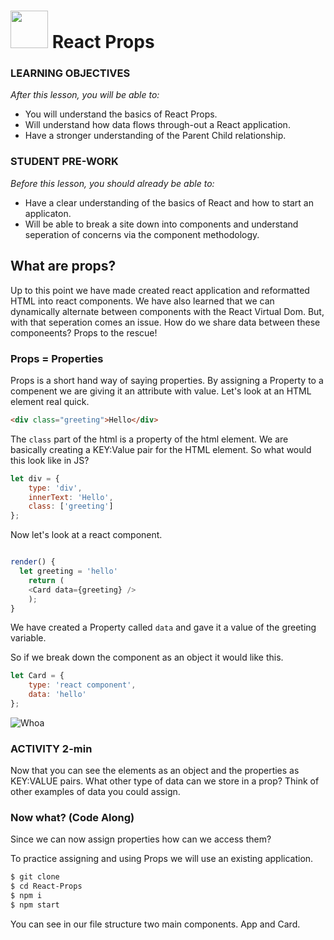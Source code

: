 # <img src="https://cloud.githubusercontent.com/assets/7833470/10899314/63829980-8188-11e5-8cdd-4ded5bcb6e36.png" height="60"> **React** Props

### LEARNING OBJECTIVES

_After this lesson, you will be able to:_

- You will understand the basics of React Props.
- Will understand how data flows through-out a React application.
- Have a stronger understanding of the Parent Child relationship.

### STUDENT PRE-WORK

_Before this lesson, you should already be able to:_

- Have a clear understanding of the basics of React and how to start an applicaton.
- Will be able to break a site down into components and understand seperation of concerns via the component methodology.

## What are props?

Up to this point we have made created react application and reformatted HTML into react components. We have also learned that we can dynamically alternate between components with the React Virtual Dom. But, with that seperation comes an issue. How do we share data between these componeents? Props to the rescue!

### Props = Properties

Props is a short hand way of saying properties. By assigning a Property to a compenent we are giving it an attribute with value. Let's look at an HTML element real quick.

```html
<div class="greeting">Hello</div>
```

The `class` part of the html is a property of the html element. We are basically creating a KEY:Value pair for the HTML element. So what would this look like in JS?

```js
let div = {
	type: 'div',
	innerText: 'Hello',
	class: ['greeting']
};
```

Now let's look at a react component.

```js

render() {
  let greeting = 'hello'
	return (
	<Card data={greeting} />
	);
}
```

We have created a Property called `data` and gave it a value of the greeting variable.

So if we break down the component as an object it would like this.

```js
let Card = {
	type: 'react component',
	data: 'hello'
};
```

![Whoa](https://media.giphy.com/media/AVBo5eqFXd3SU/giphy.gif)

### ACTIVITY 2-min

Now that you can see the elements as an object and the properties as KEY:VALUE pairs. What other type of data can we store in a prop? Think of other examples of data you could assign.

### Now what? (Code Along)

Since we can now assign properties how can we access them?

To practice assigning and using Props we will use an existing application.

```bash
$ git clone
$ cd React-Props
$ npm i
$ npm start
```

You can see in our file structure two main components. App and Card.

